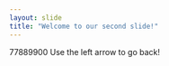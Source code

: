 ```yaml
---
layout: slide
title: "Welcome to our second slide!"
---
```

77889900
Use the left arrow to go back!
